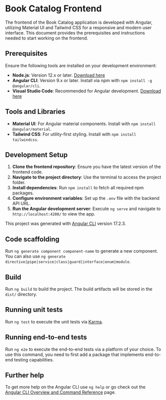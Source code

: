 # Book Catalog Frontend

The frontend of the Book Catalog application is developed with Angular, utilizing Material UI and Tailwind CSS for a responsive and modern user interface. This document provides the prerequisites and instructions needed to start working on the frontend.

## Prerequisites

Ensure the following tools are installed on your development environment:

- **Node.js**: Version 12.x or later. [Download here](https://nodejs.org/en/download/)
- **Angular CLI**: Version 9.x or later. Install via npm with `npm install -g @angular/cli`.
- **Visual Studio Code**: Recommended for Angular development. [Download here](https://code.visualstudio.com/)

## Tools and Libraries

- **Material UI**: For Angular material components. Install with `npm install @angular/material`.
- **Tailwind CSS**: For utility-first styling. Install with `npm install tailwindcss`.

## Development Setup

1. **Clone the frontend repository**: Ensure you have the latest version of the frontend code.
2. **Navigate to the project directory**: Use the terminal to access the project folder.
3. **Install dependencies**: Run `npm install` to fetch all required npm packages.
4. **Configure environment variables**: Set up the `.env` file with the backend API URL.
5. **Run the Angular development server**: Execute `ng serve` and navigate to `http://localhost:4200/` to view the app.


This project was generated with [Angular CLI](https://github.com/angular/angular-cli) version 17.2.3.


## Code scaffolding

Run `ng generate component component-name` to generate a new component. You can also use `ng generate directive|pipe|service|class|guard|interface|enum|module`.

## Build

Run `ng build` to build the project. The build artifacts will be stored in the `dist/` directory.

## Running unit tests

Run `ng test` to execute the unit tests via [Karma](https://karma-runner.github.io).

## Running end-to-end tests

Run `ng e2e` to execute the end-to-end tests via a platform of your choice. To use this command, you need to first add a package that implements end-to-end testing capabilities.

## Further help

To get more help on the Angular CLI use `ng help` or go check out the [Angular CLI Overview and Command Reference](https://angular.io/cli) page.

